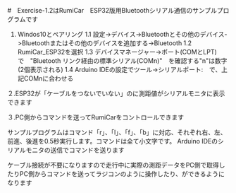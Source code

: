 #　Exercise-1.2はRumiCar　ESP32版用Bluetoothシリアル通信のサンプルプログラムです

1. Windos10とペアリング
1.1 設定->デバイス->Bluetoothとその他のデバイス->Bluetoothまたはその他のデバイスを追加する->Bluetooth
1.2 RumiCar_ESP32を選択
1.3 デバイスマネージャー->ポート(COMとLPT)　　で　"Bluetooth リンク経由の標準シリアル(COMn)"　を確認する"n"は数字　(2個表示される)
1.4 Arduino IDEの設定でツール->シリアルポート:　で、上記COMnに合わせる

２.ESP32が「ケーブルをつないでいない」のに測距値がシリアルモニタに表示できます

３.PC側からコマンドを送ってRumiCarをコントロールできます

サンプルプログラムはコマンド「r」、「l」、「f」、「b」に対応、それぞれ右、左、前進、後進を0.5秒実行します。コマンドは全て小文字です。
Arduino IDEのシリアルモニタの送信でコマンドを送ります

ケーブル接続が不要になりますので走行中に実際の測距データをPC側で取得したりPC側からコマンドを送ってラジコンのように操作したり、ができるようになります
